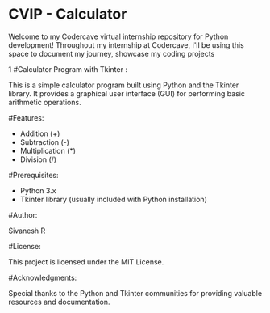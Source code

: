 # CVIP - Calculator 
Welcome to my Codercave virtual internship repository for Python development! Throughout my internship at Codercave, I'll be using this space to document my journey, showcase my coding projects

1  #Calculator Program with Tkinter :

This is a simple calculator program built using Python and the Tkinter library. It provides a graphical user interface (GUI) for performing basic arithmetic operations.

#Features: 

* Addition (+)
* Subtraction (-)
* Multiplication (*)
* Division (/)

#Prerequisites:

* Python 3.x
* Tkinter library (usually included with Python installation)

#Author:

Sivanesh R

#License:

This project is licensed under the MIT License.

#Acknowledgments:

Special thanks to the Python and Tkinter communities for providing valuable resources and documentation.
